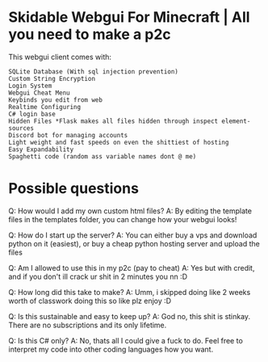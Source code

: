 # Skidable Webgui For Minecraft | All you need to make a p2c

This webgui client comes with:
```
SQLite Database (With sql injection prevention)
Custom String Encryption
Login System
Webgui Cheat Menu
Keybinds you edit from web
Realtime Configuring
C# login base
Hidden Files *Flask makes all files hidden through inspect element-sources
Discord bot for managing accounts
Light weight and fast speeds on even the shittiest of hosting
Easy Expandability
Spaghetti code (random ass variable names dont @ me)
```
# Possible questions

Q: How would I add my own custom html files?
A: By editing the template files in the templates folder, you can change how your webgui looks!

Q: How do I start up the server?
A: You can either buy a vps and download python on it (easiest), or buy a cheap python hosting server and upload the files

Q: Am I allowed to use this in my p2c (pay to cheat)
A: Yes but with credit, and if you don't ill crack ur shit in 2 minutes you nn :D

Q: How long did this take to make?
A: Umm, i skipped doing like 2 weeks worth of classwork doing this so like plz enjoy :D

Q: Is this sustainable and easy to keep up?
A: God no, this shit is stinkay. There are no subscriptions and its only lifetime. 

Q: Is this C# only?
A: No, thats all I could give a fuck to do. Feel free to interpret my code into other coding languages how you want.

